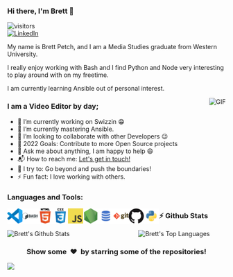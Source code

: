 ### Hi there, I'm Brett 👋

<img alt="visitors" src="https://profile-counter.glitch.me/brettpetch/count.svg" />
<br>
<a href="https://www.linkedin.com/in/brettpetch/"><img src="https://img.shields.io/badge/linkedin-%230077B5.svg?&style=for-the-badge&logo=linkedin&logoColor=white" alt="LinkedIn" /></a>

My name is Brett Petch, and I am a Media Studies graduate from Western University.

I really enjoy working with Bash and I find Python and Node very interesting to play around with on my freetime. 

I am currently learning Ansible out of personal interest.

<img align="right" height="270px" alt="GIF" src="https://i.pinimg.com/originals/e4/26/70/e426702edf874b181aced1e2fa5c6cde.gif" />

### I am a Video Editor by day;
- 🔭 I’m currently working on Swizzin :grin:
- 🌱 I’m currently mastering Ansible.
- 👯 I’m looking to collaborate with other Developers :wink:
- 🥅 2022 Goals: Contribute to more Open Source projects
- 💬 Ask me about anything, I am happy to help :smile:
- 📬 How to reach me: [Let's get in touch!][linkedin]
- 🧗 I try to: Go beyond and push the boundaries!
- ⚡ Fun fact: I love working with others.


### Languages and Tools: 
<img align="left" alt="Visual Studio Code" width="35px" src="https://raw.githubusercontent.com/github/explore/80688e429a7d4ef2fca1e82350fe8e3517d3494d/topics/visual-studio-code/visual-studio-code.png" />
<img align="left" alt="Bash" width="35px" src="https://raw.githubusercontent.com/github/explore/80688e429a7d4ef2fca1e82350fe8e3517d3494d/topics/bash/bash.png" />
<img align="left" alt="HTML5" width="35px" src="https://raw.githubusercontent.com/github/explore/80688e429a7d4ef2fca1e82350fe8e3517d3494d/topics/html/html.png" />
<img align="left" alt="CSS3" width="35px" src="https://raw.githubusercontent.com/github/explore/80688e429a7d4ef2fca1e82350fe8e3517d3494d/topics/css/css.png" />
<img align="left" alt="JavaScript" width="35px" src="https://raw.githubusercontent.com/github/explore/80688e429a7d4ef2fca1e82350fe8e3517d3494d/topics/javascript/javascript.png" />
<img align="left" alt="Node.js" width="35px" src="https://raw.githubusercontent.com/github/explore/80688e429a7d4ef2fca1e82350fe8e3517d3494d/topics/nodejs/nodejs.png" />
<img align="left" alt="SQL" width="35px" src="https://raw.githubusercontent.com/github/explore/80688e429a7d4ef2fca1e82350fe8e3517d3494d/topics/sql/sql.png" />
<img align="left" alt="Git" width="35px" src="https://raw.githubusercontent.com/github/explore/80688e429a7d4ef2fca1e82350fe8e3517d3494d/topics/git/git.png" />
<img align="left" alt="GitHub" width="35px" src="https://raw.githubusercontent.com/github/explore/78df643247d429f6cc873026c0622819ad797942/topics/github/github.png" />
<img align="left" alt="Python" width="35px" src="https://raw.githubusercontent.com/github/explore/80688e429a7d4ef2fca1e82350fe8e3517d3494d/topics/python/python.png" />

### :zap: Github Stats

<img align="left" src="https://github-readme-stats.sumanth-talluri.vercel.app/api?username=brettpetch&show_icons=true&title_color=fff&icon_color=79ff97&text_color=efefef&bg_color=24292e" alt="Brett's Github Stats" width="60%">
  
<img src="https://github-readme-stats.vercel.app/api/top-langs/?username=brettpetch&theme=tokyonight" width="37%" alt="Brett's Top Languages">

<br>

<h3 align="center">Show some &nbsp;❤️&nbsp; by starring some of the repositories!</h3>
</div><img src="https://github.com/punitkmryh/punitkmryh/blob/master/wave.svg" />

[twitter]: https://twitter.com/brettpetch
[linkedin]: https://www.linkedin.com/in/brettpetch
